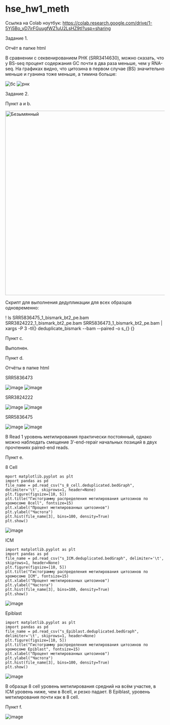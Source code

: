 # hse_hw1_meth

Ссылка на Colab ноутбук: https://colab.research.google.com/drive/1-5Yj5Bo_yD7irFGuugfWZ1uU2LsHZ9tI?usp=sharing

Задание 1.

Отчёт в папке html

В сравнении с секвенированием РНК (SRR3414630), можно сказать, что у BS-seq процент содержания GC почти в два раза меньше, чем у RNA-seq. На графиках видно, что цитозина в первом случае (BS) значительно меньше и гуанина тоже меньше, а тимина больше:

![бс](https://user-images.githubusercontent.com/93220053/154858096-5212b949-1ece-4926-b8d9-3ab523ae7c16.png)
![рнк](https://user-images.githubusercontent.com/93220053/154858105-df577f92-7518-4bb9-8c60-7aa6fc324a35.png)


Задание 2.

Пункт а и b.

<img width="581" alt="Безымянный" src="https://user-images.githubusercontent.com/93220053/154858696-a246c826-57fa-4d5f-a612-61c9f391c6fa.png">

Скрипт для выполнения дедупликации для всех образцов одновременно:

! ls SRR5836475_1_bismark_bt2_pe.bam SRR3824222_1_bismark_bt2_pe.bam SRR5836473_1_bismark_bt2_pe.bam | xargs -P 3 -tI{} deduplicate_bismark --bam --paired -o s_{} {}


Пункт с.

Выполнен.


Пункт d.

Отчёты в папке html

SRR5836473

![image](https://user-images.githubusercontent.com/93220053/154860037-f50495a4-3a7f-44d5-8527-0ab506473389.png)
![image](https://user-images.githubusercontent.com/93220053/154860068-82ce85b8-3404-4ef1-8743-85bea1207335.png)

SRR3824222

![image](https://user-images.githubusercontent.com/93220053/154860138-ee505939-6664-4dd8-b97b-7c0176f83d1b.png)
![image](https://user-images.githubusercontent.com/93220053/154860144-d9c9a0a7-9b01-4039-a560-83f5d34487d3.png)

SRR5836475

![image](https://user-images.githubusercontent.com/93220053/154860227-6a5c1ff0-f260-48bd-925a-a339b5ae656f.png)
![image](https://user-images.githubusercontent.com/93220053/154860232-76fa062b-1a12-4b2b-a56e-1ed8eeced444.png)

В Read 1 уровень метилирования практически постоянный, однако можно наблюдать смещение 3’-end-repair начальных позиций в двух прочтениях paired-end reads.


Пункт е.

8 Cell


    mport matplotlib.pyplot as plt
    import pandas as pd
    file_name = pd.read_csv("s_8_cell.deduplicated.bedGraph", delimiter='\t', skiprows=1, header=None)
    plt.figure(figsize=[10, 5])
    plt.title("Гистограмму распределения метилирования цитозинов по хромосоме 8cell", fontsize=15)
    plt.xlabel("Процент метилированных цитозинов")
    plt.ylabel("Частота")
    plt.hist(file_name[3], bins=100, density=True)
    plt.show()


![image](https://user-images.githubusercontent.com/93220053/154860791-fcf062a2-6ac3-4f18-b0db-44c0b23d063b.png)

ICM


    import matplotlib.pyplot as plt
    import pandas as pd
    file_name = pd.read_csv("s_ICM.deduplicated.bedGraph", delimiter='\t', skiprows=1, header=None)
    plt.figure(figsize=[10, 5])
    plt.title("Гистограмму распределения метилирования цитозинов по хромосоме ICM", fontsize=15)
    plt.xlabel("Процент метилированных цитозинов")
    plt.ylabel("Частота")
    plt.hist(file_name[3], bins=100, density=True)
    plt.show()


![image](https://user-images.githubusercontent.com/93220053/154860838-bd14057d-44e9-488f-b9ea-de6b1511fbca.png)

Epiblast


    import matplotlib.pyplot as plt
    import pandas as pd
    file_name = pd.read_csv("s_Epiblast.deduplicated.bedGraph", delimiter='\t', skiprows=1, header=None)
    plt.figure(figsize=[10, 5])
    plt.title("Гистограмму распределения метилирования цитозинов по хромосоме Epiblast", fontsize=15)
    plt.xlabel("Процент метилированных цитозинов")
    plt.ylabel("Частота")
    plt.hist(file_name[3], bins=100, density=True)
    plt.show()


![image](https://user-images.githubusercontent.com/93220053/154860885-7d4148c6-2f02-494c-be6e-0a9561a25f0f.png)

В образце 8 cell уровень метилирования средний на всём участке, в ICM уровень ниже, чем в 8cell, и резко падает. В Epiblast, уровень метилирования почти как в 8 cell.


Пункт f.

![image](https://user-images.githubusercontent.com/93220053/154861132-34986620-df12-41b6-a387-1c4ab63699b4.png)
